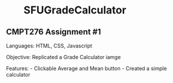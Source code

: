 <h1><b><ul>SFUGradeCalculator</ul></b></h1>

<h2>CMPT276 Assignment #1</h2>

Languages: HTML, CSS, Javascript

Objective: Replicated a Grade Calculator iamge

Features: - Clickable Average and Mean button
          - Created a simple calculator
